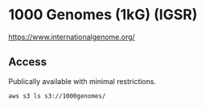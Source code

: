 
#	1000 Genomes (1kG) (IGSR)

https://www.internationalgenome.org/


##	Access


Publically available with minimal restrictions.

```
aws s3 ls s3://1000genomes/
```


